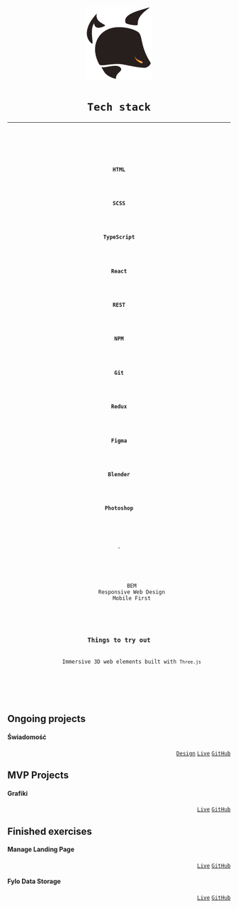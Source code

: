 [comment]: <> (<h3 align="right"><a href="https://krutons.github.io/">Portfolio</a></h3>)
<div align="center"><img src="./logo.svg"/></div>
<h1 align="center"><code>Tech stack</code></h1>
<hr>
<div align="center">
  <code>
      <kbd>
        <code>
          <kbd><h3>HTML</h3></kbd>
          <kbd><h3>SCSS</h3></kbd>
          <kbd><h3>TypeScript</h3></kbd>
          <kbd><h3>React</h3></kbd>
          <kbd><h3>REST</h3></kbd>
          <kbd><h3>NPM</h3></kbd>
          <kbd><h3>Git</h3></kbd>
          <kbd><h3>Redux</h3></kbd>
          <kbd><h3>Figma</h3></kbd>
          <kbd><h3>Blender</h3></kbd>
          <kbd><h3>Photoshop</h3></kbd>
        </code>
      <p>-</p>
      <p align="center">
        <kbd>BEM</kbd>
        <kbd>Responsive Web Design</kbd>
        <kbd>Mobile First</kbd>
      </p>
      <h3>Things to try out</h3>
        Immersive 3D web elements built with <code>Three.js</code>
      </p>
    </kbd>
  </code>
</div>
<p></p>

## Ongoing projects 
#### Świadomość

<div align="right">
  <a href="https://www.figma.com/file/LmrVJP9BIk12uXDqL98YHe/%C5%9AWiadomo%C5%9B%C4%87"><code>Design</code></a>
  <a href="swiadomosc.vercel.app"><code>Live</code></a>
  <a href="https://github.com/KrutonS/swiadomosc"><code>GitHub</code></a>
</div>

## MVP Projects
#### Grafiki
<div align="right">
  <a href="https://grafikimaster.gatsbyjs.io/"><code>Live</code></a>
  <a href="https://github.com/KrutonS/grafiki"><code>GitHub</code></a>
</div>

## Finished exercises
#### Manage Landing Page
<div align="right">
  <a href="https://krutons.github.io/manage-landing-page/"><code>Live</code></a>
  <a href="https://github.com/KrutonS/manage-landing-page"><code>GitHub</code></a>
</div>

#### Fylo Data Storage
<div align="right">
  <a href="https://krutons.github.io/fylo-data-storage/"><code>Live</code></a>
  <a href="https://github.com/KrutonS/Fylo-data-storage"><code>GitHub</code></a>
</div>
